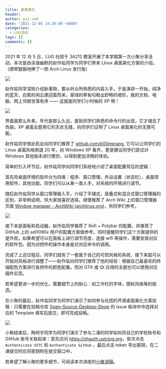 ```yaml
---
title: 桌面美化
header:
author: psi-cmd
date: "2021-12-05 14:30:00 +0800"
categories:
  - LUG活动
tags: []
comments: []
---
```


2021 年 12 月 5 日，LUG 社团于 3A212 教室开展了本学期第一次小聚分享活动，本次是由诙谐幽默的赵作竑同学为同学们带来 LInux 桌面美化方案的介绍。（顺带狠狠地捧了一把 Arch Linux 发行版）

![](http://ftp.lug.ustc.edu.cn/weekly_party/2021.12.05_Desktop_Show/Photos/20211205_110431324.jpg)

赵作竑同学深知介绍新事物，要从听众所熟悉的内容入手。于是演讲一开始，纯净的蓝天，白絮的闲云便迎面而来，翠绿的草甸勾勒出舒畅的坡形，我的文档、电脑、网上邻居坐落有序 —— 这就是同学们小时候的 XP 啊！

![](http://ftp.lug.ustc.edu.cn/weekly_party/2021.12.05_Desktop_Show/Photos/20211205_110455455.jpg)

界面是那么朴素，年代是那么久远，直到同学们熟悉的命令行的出现，它才褪去了伪装。XP 桌面主题用它的天衣无缝，向同学们证明了 Linux 桌面美化的无限可能。

赵作竑同学借此机会向同学们推荐了 [github.com/b00merang](https://github.com/b00merang), 它可以让同学们的 Linux 桌面风格倒退 20 年，向 Windows XP 看齐，更是建议同学们尝试对 Windows 其他版本进行模仿，以得到更加流畅的体验。

简单的引入环节后，赵作竑同学向同学们系统地介绍了桌面配置背后的逻辑：

首先将桌面环境的软件分为四类：程序、窗口管理，外设设置（状态栏），桌面常用软件，其他功能。同学们可以从某一类入手，对系统的环境进行调节。

随后赵作竑同学从窗口管理器入手，介绍了平铺式，层叠式和混合式窗口管理器的区别，并举例说明，供大家按喜好选择。顺便推荐了 Arch Wiki 上的窗口管理器页面 [Window manager - ArchWiki (archlinux.org)](https://wiki.archlinux.org/title/Window_manager)，供同学们参考。

![](http://ftp.lug.ustc.edu.cn/weekly_party/2021.12.05_Desktop_Show/Photos/20211205_112639578.jpg)

接下来是面板和启动器，赵作竑同学推荐了 Rofi + Polybar 的配置，并推荐了 GitHub 上的 adi1090x 用户的配置方案做参考。同时提醒同学们这个方案提供的是外观，如果希望可以在面板上进行调节亮度，连接 wifi 等操作，需要安装对应的软件包，因为对控件的操作本身是对对应命令的调用。

完成了上述过程后，同学们就有了一套属于自己的可控风格的系统，接下来就可以开始对风格进行调整了——赵作竑向同学们推荐了他的经验：根据自己最喜欢的终端配色方案进行各控件的颜色配置。而对 GTK 或 Qt 应用的主题也可以使用对应插件实现。

若希望更进一步的优化，需要细节上的耐心：如工作栏的字体，图标风格等的挑选。

在小聚的最后，赵作竑同学为同学们演示了如何参与社团的开源桌面美化方案投稿：只需要在投稿仓库 [Open-Source-Desktop-Show](https://github.com/ustclug/Open-Source-Desktop-Show) 的 issue 板块中中选择对应的 Template 填写后提交，即可完成投稿。

![](http://ftp.lug.ustc.edu.cn/weekly_party/2021.12.05_Desktop_Show/Photos/20211205_110621229.jpg)

小聚结束后，陶柯宇同学为同学们演示了参与二课的同学如何将自己的学校账号和 GitHub 账号关联起来：首先访问 <https://ghauth.ustclug.org>，依次点击 `Authenticate USTC` 和 `Authenticate GitHub` ，最后点击 token 导出密钥，在二课提交时应将密钥附在提交窗口中。

若希望了解小聚的更多细节，可阅读本次讲座的[小聚讲稿](http://ftp.lug.ustc.edu.cn/weekly_party/2021.12.05_Desktop_Show/20211205小聚讲稿.pdf)。
